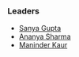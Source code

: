 ### Leaders
* [Sanya Gupta ](mailto:sgupta12_be21@thapar.edu)
* [Ananya Sharma ](mailto:asharma36_be21@thapar.edu)
* [Maninder Kaur](mailto:maninder.kaur@owasp.org)
